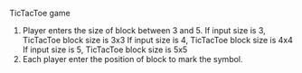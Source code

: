 TicTacToe game

1. Player enters the size of block between 3 and 5.
  If input size is 3, TicTacToe block size is 3x3
  If input size is 4, TicTacToe block size is 4x4
  If input size is 5, TicTacToe block size is 5x5
2. Each player enter the position of block to mark the symbol.
